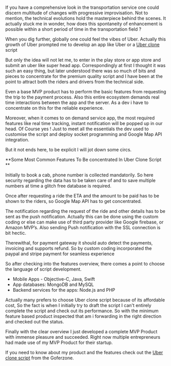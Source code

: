 If you have a comprehensive look in the transportation service one could discern multitude of changes with progressive improvisation. Not to mention, the technical evolutions hold the masterpiece 
behind the scenes. It actually stuck me in wonder, how does this spontaneity of enhancement is possible within a short period of time in the transportation field ?

When you dig further, globally one could feel the vibes of Uber. Actually this growth of Uber prompted me to develop an app like Uber or a [Uber clone](https://www.goferzone.com/uber-clone/) script

But only the idea will not let me, to enter in the play store or app store and submit an uber like super head app. Correspondingly at first I thought it was such an easy thing, but later understood there was so much of bits and pieces to concentrate for the premium quality script and I have been at the point to attract both the riders and drivers from the technical side. 

Even a base MVP product has to perform the basic features from requesting the trip to the payment process. Also this entire ecosystem demands real time interactions between the app and the server. As a dev i have to concentrate on this for the reliable experience. 

Moreover, when it comes to on demand service app, the most required features like real time tracking, instant notification will be popped up in our head. Of Course yes ! Just to meet all the essentials the dev used to customise the script and deploy socket programming and Google Map API integration. 

But it not ends here, to be explicit I will jot down some circs.

**Some Most Common Features To Be concentrated In Uber Clone Script 
**

Initially to book a cab, phone number is collected mandatorily. So here security regarding the data has to be taken care of and to save multiple numbers at time a glitch free database is required. 

Once after requesting a ride the ETA and the amount to be paid has to be shown to the riders, so Google Map API has to get concentrated. 

The notification regarding the request of the ride and other details has to be sent as the push notification. Actually this can be done using the custom coding or else can make use of third party provider like Google firebase, or Amazon MVP’s. Also sending Push notification with the SSL connection is bit hectic. 

Therewithal, for payment gateway it should auto detect the payments, invoicing and supports refund. So by custom coding incorporated the paypal and stripe payment for seamless experience

So after checking into the features overview, there comes a point to choose the language of script development. 

* Mobile Apps - Objective-C, Java, Swift
* App databases: MongoDB and MySQL
* Backend services for the apps: Node.js and PHP

Actually many prefers to choose Uber clone script because of its affordable cost, So the fact is when I initially try to draft the script I can't entirely complete the script and check out its performance. So with the minimum feature based product inspected that am i forwarding in the right direction and checked out the status.

Finally with the clear overview I just developed a complete MVP Product with immense pleasure and succeeded. Right now multiple entrepreneurs had made use of my MVP Product for their startup. 

If you need to know about my product and the features check out the [Uber clone script](https://www.goferzone.com/uber-clone/) from the Goferzone.